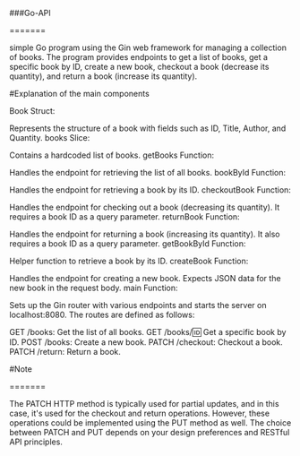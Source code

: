 ###Go-API


=======
>>>>>>> 
simple Go program using the Gin web framework for managing a collection of books. The program provides endpoints to get a list of books, get a specific book by ID, create a new book, checkout a book (decrease its quantity), and return a book (increase its quantity).

#Explanation of the main components

Book Struct:

Represents the structure of a book with fields such as ID, Title, Author, and Quantity.
books Slice:

Contains a hardcoded list of books.
getBooks Function:

Handles the endpoint for retrieving the list of all books.
bookById Function:

Handles the endpoint for retrieving a book by its ID.
checkoutBook Function:

Handles the endpoint for checking out a book (decreasing its quantity). It requires a book ID as a query parameter.
returnBook Function:

Handles the endpoint for returning a book (increasing its quantity). It also requires a book ID as a query parameter.
getBookById Function:

Helper function to retrieve a book by its ID.
createBook Function:

Handles the endpoint for creating a new book. Expects JSON data for the new book in the request body.
main Function:

Sets up the Gin router with various endpoints and starts the server on localhost:8080.
The routes are defined as follows:

GET /books: Get the list of all books.
GET /books/:id: Get a specific book by ID.
POST /books: Create a new book.
PATCH /checkout: Checkout a book.
PATCH /return: Return a book.

#Note


=======
>>>>>>> 
 The PATCH HTTP method is typically used for partial updates, and in this case, it's used for the checkout and return operations. However, these operations could be implemented using the PUT method as well. The choice between PATCH and PUT depends on your design preferences and RESTful API principles.
